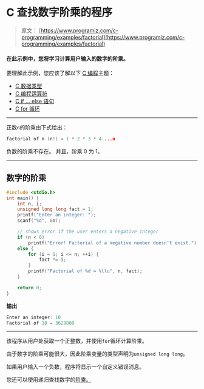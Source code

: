 # C 查找数字阶乘的程序

> 原文： [https://www.programiz.com/c-programming/examples/factorial](https://www.programiz.com/c-programming/examples/factorial)

#### 在此示例中，您将学习计算用户输入的数字的阶乘。

要理解此示例，您应该了解以下 [C 编程](/c-programming "C tutorial")主题：

*   [C 数据类型](/c-programming/c-data-types)
*   [C 编程运算符](/c-programming/c-operators)
*   [C if ... else 语句](/c-programming/c-if-else-statement)
*   [C for 循环](/c-programming/c-for-loop)

* * *

正数`n`的阶乘由下式给出：

```c
factorial of n (n!) = 1 * 2 * 3 * 4....n 
```

负数的阶乘不存在。 并且，阶乘 0 为 1。

* * *

## 数字的阶乘

```c
#include <stdio.h>
int main() {
    int n, i;
    unsigned long long fact = 1;
    printf("Enter an integer: ");
    scanf("%d", &n);

    // shows error if the user enters a negative integer
    if (n < 0)
        printf("Error! Factorial of a negative number doesn't exist.");
    else {
        for (i = 1; i <= n; ++i) {
            fact *= i;
        }
        printf("Factorial of %d = %llu", n, fact);
    }

    return 0;
} 
```

**输出**

```c
Enter an integer: 10
Factorial of 10 = 3628800 
```

* * *

该程序从用户处获取一个正整数，并使用`for`循环计算阶乘。

由于数字的阶乘可能很大，因此阶乘变量的类型声明为`unsigned long long`。

如果用户输入一个负数，程序将显示一个自定义错误消息。

您还可以使用递归查找数字的[阶乘。](https://www.programiz.com/c-programming/examples/factorial-recursion)